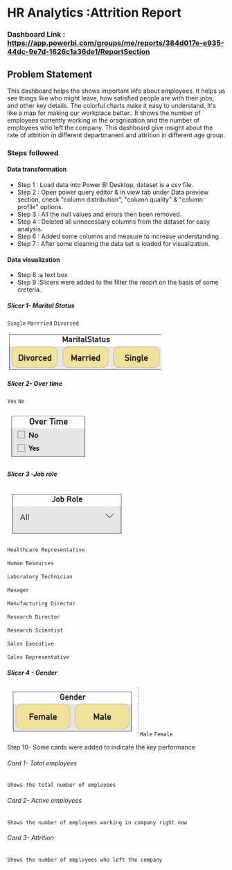 
# HR Analytics :Attrition Report

### Dashboard Link : https://app.powerbi.com/groups/me/reports/384d017e-e935-44dc-9e7d-1626c1a36de1/ReportSection

## Problem Statement

This dashboard helps the shows important info about employees. It helps us see things like who might leave, how satisfied people are with their jobs, and other key details. The colorful charts make it easy to understand. It's like a map for making our workplace better..
It shows the number of employees currently working in the oragnisation and the number of employees who left the company.
This dashboard give insight about the rate of attrition in different departmanent and attrition in different age group.



### Steps followed 
#### Data transformation
- Step 1 : Load data into Power BI Desktop, dataset is a csv file.
- Step 2 : Open power query editor & in view tab under Data preview section, check "column distribution", "column quality" & "column profile" options.
- Step 3 : All the null values and errors then been removed.
- Step 4 : Deleted all unnecessary columns from the dataset for easy analysis.
- Step 6 : Added some columns and measure to increase understanding.
- Step 7 : After some cleaning the data set is loaded for visualization.

#### Data visualization
- Step 8 :a text box  
- Step 9 :Slicers were added to the filter the reoprt on the basis of some creteria.
##### Slicer 1- Marital Status
`Single` 
`Marrried`
`Divorced`

![Slicer1](https://github.com/mukuldiwakar/Attrition-insights/blob/main/I/Images/1.png?raw=true)

##### Slicer 2- Over time
`Yes` `No`

![Slicer2](https://github.com/mukuldiwakar/Attrition-insights/blob/main/I/Images/2.png?raw=true)

##### Slicer 3 -Job role
![Slicer3](https://github.com/mukuldiwakar/Attrition-insights/blob/main/I/Images/3.png?raw=true)

`Healthcare Representative`

`Human Resources`

`Laboratory Technician`

`Manager`

`Manufacturing Director`

`Research Director`

`Research Scientist`

`Sales Executive`

`Sales Representative`

##### Slicer 4 - Gender
![Slicer1](https://github.com/mukuldiwakar/Attrition-insights/blob/main/I/Images/4.png?raw=true)
`Male`
`Female`

 Step 10- Some cards were added to indicate the key performance 
  ###### Card 1- Total employees
  `Shows the total number of employees`
  ###### Card 2-  Active employees
  `Shows the number of employees working in company right now`
  ###### Card 3- Attrition
  `Shows the number of employees who left the company`
 

          
